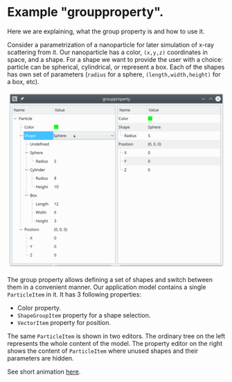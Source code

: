# Example "groupproperty".

Here we are explaining, what the group property is and how to use it.

Consider a parametrization of a nanoparticle for later simulation of x-ray scattering from it. Our nanoparticle has a color, `(x,y,z)` coordinates in space, and a shape.
 For a shape we want to provide the user with a choice: particle can be spherical, cylindrical, or represent a box. Each of the shapes has own set of parameters (`radius` for a sphere, `(length,width,height)` for a box, etc).


![celleditors](../../doc/assets/groupproperty.png)

The group property allows defining a set of shapes and switch between them in a convenient manner. Our application model contains a single `ParticleItem` in it. It has 3 following properties:

- Color property.
- `ShapeGroupItem` property for a shape selection.
- `VectorItem` property for position.

The same `ParticleItem` is shown in two editors. The ordinary tree on the left represents the whole content of the model. The property editor on the right shows the content of `ParticleItem` where unused shapes and their parameters are hidden.

See short animation [here](../../doc/assets/groupproperty.gif).
